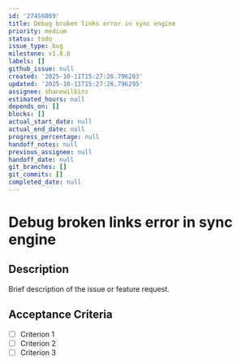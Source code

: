 ```yaml
---
id: '27456069'
title: Debug broken links error in sync engine
priority: medium
status: todo
issue_type: bug
milestone: v1.8.0
labels: []
github_issue: null
created: '2025-10-11T15:27:26.796283'
updated: '2025-10-11T15:27:26.796295'
assignee: shanewilkins
estimated_hours: null
depends_on: []
blocks: []
actual_start_date: null
actual_end_date: null
progress_percentage: null
handoff_notes: null
previous_assignee: null
handoff_date: null
git_branches: []
git_commits: []
completed_date: null
---
```


# Debug broken links error in sync engine

## Description

Brief description of the issue or feature request.

## Acceptance Criteria

- [ ] Criterion 1
- [ ] Criterion 2
- [ ] Criterion 3
